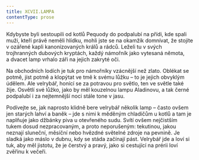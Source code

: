 ```yaml
---
title: XCVII.LAMPA
contentType: prose
---
```


Kdybyste byli sestoupili od kotlů Pequody do podpalubí na přídi, kde spali muži, kteří právě neměli hlídku, mohli jste se na okamžik domnívat, že stojíte v ozářené kapli kanonizovaných králů a rádců. Leželi tu v svých trojhranných dubových kryptách, každý námořník jako vytesaná němota, a dvacet lamp vrhalo záři na jejich zakryté oči.

Na obchodních lodích je tuk pro námořníky vzácnější než zlato. Oblékat se potmě, jíst potmě a klopýtat ve tmě k svému lůžku – to je jejich obvyklým údělem. Ale velrybář, honící se za potravou pro světlo, ten ve světle také žije. Osvětlí své lůžko, jako by měl kouzelnou lampu Aladinovu, a tak černé podpalubí i za nejtemnější noci stále tone v jasu.

Podívejte se, jak naprosto klidně bere velrybář několik lamp – často ovšem jen starých lahví a baněk – jde s nimi k měděným chladičům u kotlů a tam je naplňuje jako džbánky piva u otevřeného sudu. Svítí ovšem nejčistším tukem dosud nezpracovaným, a proto neporušeným: tekutinou, jakou neznají sluneční, měsíční nebo hvězdné světelné zdroje na pevnině. Je sladká jako máslo v dubnu, kdy se stáda začínají pást. Velrybář jde a loví si tuk, aby měl jistotu, že je čerstvý a pravý, jako si cestující na prérii loví zvěřinu k večeři.
